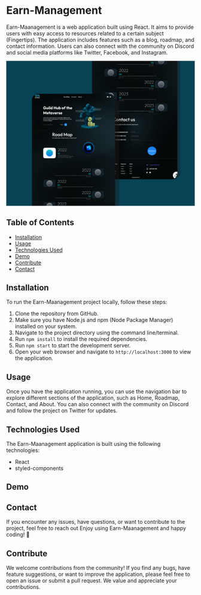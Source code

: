 # Earn-Management

Earn-Maanagement is a web application built using React. It aims to provide users with easy access to resources related to a certain subject (Fingertips). The application includes features such as a blog, roadmap, and contact information. Users can also connect with the community on Discord and social media platforms like Twitter, Facebook, and Instagram.

![Earn-Manageement-Png](./src/assets/EarnManagement.png)

## Table of Contents
- [Installation](#installation)
- [Usage](#usage)
- [Technologies Used](#technologies-used)
- [Demo](#demo)
- [Contribute](#contribute)
- [Contact](#contact)

## Installation
To run the Earn-Maanagement project locally, follow these steps:

1. Clone the repository from GitHub.
2. Make sure you have Node.js and npm (Node Package Manager) installed on your system.
3. Navigate to the project directory using the command line/terminal.
4. Run `npm install` to install the required dependencies.
5. Run `npm start` to start the development server.
6. Open your web browser and navigate to `http://localhost:3000` to view the application.

## Usage
Once you have the application running, you can use the navigation bar to explore different sections of the application, such as Home, Roadmap, Contact, and About. You can also connect with the community on Discord and follow the project on Twitter for updates.

## Technologies Used
The Earn-Maanagement application is built using the following technologies:
- React
- styled-components

## Demo



## Contact
If you encounter any issues, have questions, or want to contribute to the project, feel free to reach out
Enjoy using Earn-Maanagement and happy coding! 🚀

## Contribute
We welcome contributions from the community! If you find any bugs, have feature suggestions, or want to improve the application, please feel free to open an issue or submit a pull request. We value and appreciate your contributions.

